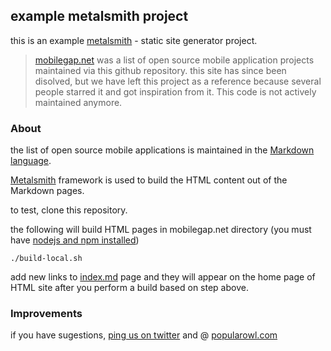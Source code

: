 ## example metalsmith project

this is an example [metalsmith](https://github.com/segmentio/metalsmith) - static site generator project. 

> [mobilegap.net](https://www.mobilegap.net "list of open sourced mobile application projects") was a list of open source mobile application projects maintained via this github repository. this site has since been disolved, but we have left this project as a reference because several people starred it and got inspiration from it. This code is not actively maintained anymore.

### About

the list of open source mobile applications is maintained in the [Markdown language](https://www.htmlcenter.com/blog/static-html-websites-markdown-metalsmith/).

[Metalsmith](https://github.com/metalsmith/metalsmith) framework is used to build the HTML content out of the Markdown pages.

to test, clone this repository.

the following will build HTML pages in mobilegap.net directory (you must have [nodejs and npm installed](https://nodejs.org/en/))

    ./build-local.sh

add new links to [index.md](https://github.com/sauliuz/mobilegap.net/blob/master/markdown/index.md "add the link to your open source application") page and they will appear on the home page of HTML site after you perform a build based on step above.

### Improvements

if you have sugestions, [ping us on twitter](https://twitter.com/sauliuz) and @ [popularowl.com](https://www.popularowl.com "video tutorials and screencasts to learn enterprise technology")
